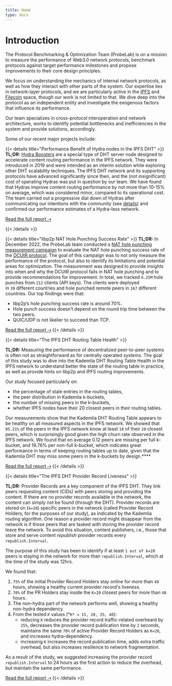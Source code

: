 ```yaml
---
title: Home
type: docs
---
```


# Introduction

The Protocol Benchmarking & Optimization Team (ProbeLab) is on a mission to measure the performance of Web3.0 network protocols, benchmark protocols against target performance milestones and propose improvements to their core design principles.

We focus on understanding the mechanics of internal network protocols, as well as how they interact with other parts of the system. Our expertise lies in network-layer protocols, and we are particularly active in the [IPFS](https://ipfs.io) and [Filecoin](https://filecoin.io) space, though our work is not limited to that. We dive deep into the protocol as an independent entity and investigate the exogenous factors that influence its performance.

Our team specializes in cross-protocol interoperation and network architecture, works to identify potential bottlenecks and inefficiencies in the system and provide solutions, accordingly. 

Some of our recent major projects include:

{{< details title="Performance Benefit of Hydra nodes in the IPFS DHT" >}}
**TL;DR:** [Hydra Boosters](https://github.com/libp2p/hydra-booster) are a special type of DHT server node designed to accelerate content routing performance in the IPFS network. They were introduced in 2019 and were intended as an interim solution while exploring other DHT scalability techniques. The IPFS DHT network and its supporting protocols have advanced significantly since then, and the (not insignificant) cost of operating Hydras was put in question by our team. We have found that Hydras improve content routing performance by not more than 10-15% on average, which was considered minor, compared to its operational cost. The team carried out a progressive dial down of Hydras after communicating our intentions with the community (see [details](https://discuss.ipfs.tech/t/dht-hydra-peers-dialling-down-non-bridging-functionality-on-2022-12-01/15567)) and confirmed our performance estimates of a Hydra-less network.

[Read the full report ⇢](https://github.com/protocol/network-measurements/blob/master/results/rfm21-hydras-performance-contribution.md)

{{< /details >}}


{{< details title="libp2p NAT Hole Punching Success Rate" >}}
**TL;DR:** In December 2022, the ProbeLab team conducted a [NAT hole punching measurement campaign](https://discuss.libp2p.io/t/call-for-participation-nat-hole-punching-measurement-campaign/1690/8) to evaluate the NAT hole punching success rate of the [DCUtR protocol](https://github.com/libp2p/specs/blob/master/relay/DCUtR.md). The goal of this campaign was to not only measure the performance of the protocol, but also to identify its limitations and potential areas for optimization. The measurement was designed to provide insights into when and why the DCUtR protocol fails in NAT hole punching and to provide recommendations for improvement. In total, we tracked `6.25M` hole punches from `212` clients (API keys). The clients were deployed in `39` different countries and hole punched remote peers in `167` different countries. Our top findings were that:

- libp2p’s hole punching success rate is around 70%.
- Hole punch success doesn’t depend on the round trip time between the two peers.
- QUIC/UDP is not likelier to succeed than TCP.

[Read the full report ⇢](https://github.com/protocol/network-measurements/blob/master/results/rfm15-nat-hole-punching.md)
{{< /details >}}

{{< details title="The IPFS DHT Routing Table Health" >}}

**TL;DR:** Measuring the performance of decentralized peer-to-peer systems is often not as straightforward as for centrally operated systems. The goal of this study was to dive into the Kademlia DHT Routing Table Health in the IPFS network to understand better the state of the routing table in practice, as well as provide hints on libp2p and IPFS routing improvements.

Our study focused particularly on:

- the percentage of stale entries in the routing tables,
- the peer distribution in Kademila k-buckets,
- the number of missing peers in the k-buckets,
- whether IPFS nodes have their 20 closest peers in their routing tables.

Our measurements show that the Kademlia DHT Routing Table appears to be healthy on all measured aspects in the IPFS network. We showed that `95.21%` of the peers in the IPFS network know at least `18` of their `20` closest peers, which is surprisingly good given the high churn rate observed in the IPFS network. We found that on average 0.12 peers are missing per full k-bucket, and 19.76% per non-full k-bucket, which indicates great performance in terms of keeping routing tables up to date, given that the Kademlia DHT may miss some peers in the k-buckets by design.****

[Read the full report ⇢](https://github.com/protocol/network-measurements/blob/master/results/rfm19-dht-routing-table-health.md)
{{< /details >}}


{{< details title="The IPFS DHT Provider Record Liveness" >}}

**TL;DR:** Provider Records are a key component of the IPFS DHT. They link peers requesting content (CIDs) with peers storing and providing the content. If there are no provider records available in the network, the content can simply not be found (through the DHT). Provider records are stored on (`k=20`) specific peers in the network (called Provider Record Holders, for the purposes of our study), as indicated by the Kademlia routing algorithm. One reason a provider record might disappear from the network is if those peers that are tasked with storing the provider record leave the network. To avoid this situation, content publishers, i.e., those that store and serve content *republish* provider records every `republish.Interval`. 

The purpose of this study has been to identify if at least `1 out of k=20` peers is staying in the network for more than `republish.Interval`, which at the time of the study was 12hrs.

We found that:

1. `75%` of the initial Provider Record Holders stay online for more than `48` hours, showing a healthy current provider record's liveness.
2. `70%` of the PR Holders stay inside the `K=20` closest peers for more than `48` hours.
3. The non-hydra part of the network performs well, showing a healthy non-hydra dependency.
4. From the tested *`K`* values (*`K* = 15, 20, 25, 40`):
    - reducing `K` reduces the provider record traffic-related overheard by `25%`, decreases the provider record publication time by `2` seconds, maintains the same `70%` of active Provider Record Holders as `K=20`, and increases hydra-dependency.
    - increasing `K` increases the record publication time, adds extra traffic overhead, but also increases resilience to network fragmentation.

As a result of the study, we suggested increasing the provider record `republish.Interval` to 24 hours as the first action to reduce the overhead, but maintain the same performance.

[Read the full report ⇢](https://github.com/protocol/network-measurements/blob/master/results/rfm17-provider-record-liveness.md)
{{< /details >}}
